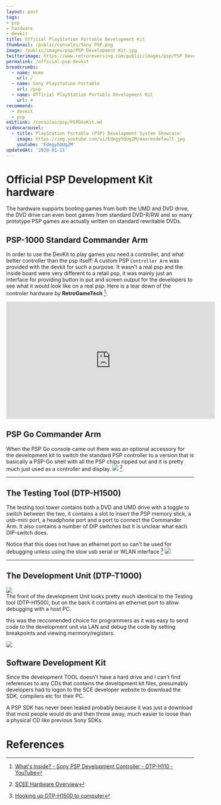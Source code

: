 ```yaml
---
layout: post
tags: 
- psp
- hardware
- devkit
title: Official PlayStation Portable Development Kit
thumbnail: /public/consoles/Sony PSP.png
image: /public/images/psp/PSP Development Kit.jpg
twitterimage: https://www.retroreversing.com/public/images/psp/PSP Development Kit.jpg
permalink: /official-psp-devkit
breadcrumbs:
  - name: Home
    url: /
  - name: Sony Playstation Portable
    url: /psp
  - name: Official PlayStation Portable Development Kit
    url: #
recommend: 
  - devkit
  - psp
editlink: /consoles/psp/PSPDevKit.md
videocarousel:
  - title: PlayStation Portable (PSP) Development System Showcase!
    image: https://img.youtube.com/vi/Edegy5QUg2M/maxresdefault.jpg
    youtube: 'Edegy5QUg2M'
updatedAt: '2020-01-11'
---
```


# Official PSP Development Kit hardware
The hardware supports booting games from both the UMD and DVD drive, the DVD drive can even boot games from standard DVD-R/RW and so many prototype PSP games are actually written on standard rewritable DVDs.

## PSP-1000 Standard Commander Arm
In order to use the DevKit to play games you need a controller, and what better controller than the psp itself! A custom PSP `Controller Arm` was provided with the devkit for such a purpose. It wasn't a real psp and the inside board were very different to a retail psp, it was mainly just an interface for providing button in put and screen output for the developers to see what it would look like on a real psp.
Here is a tear down of the controler hardware by **RetroGameTech** [^2]:
<iframe width="560" height="315" src="https://www.youtube.com/embed/P_ajF24sfGc" frameborder="0" allow="accelerometer; autoplay; encrypted-media; gyroscope; picture-in-picture" allowfullscreen></iframe>

## PSP Go Commander Arm
When the PSP Go console came out there was an optional accessory for the development kit to switch the standard PSP controller to a version that is basically a PSP-Go shell with all the PSP chips ripped out and it is pretty much just used as a controller and display.
<img src="/public/images/PSPGoSDK.jpg" />
[^1]

---
## The Testing Tool (DTP-H1500)
The testing tool tower contains both a DVD and UMD drive with a toggle to switch between the two, it contains a slot to insert the PSP memory stick, a usb-mini port, a headphone port and a port to connect the Commander Arm. It also contains a number of DIP switches but it is unclear what each DIP-switch does.

Notice that this does not have an ethernet port so can't be used for debugging unless using the slow usb serial or WLAN interface [^3]
<img src="/public/images/PSPTower.jpg" />

---
## The Development Unit (DTP-T1000)
<section class="postSection">
    <img src="/public/images/DTPT-1000-Front.png" class="wow slideInLeft postImage" />

 <div markdown="1">
The front of the development Unit looks pretty much identical to the Testing tool (DTP-H1500), but on the back it contains an ethernet port to allow debugging with a host PC.

this was the reccomended choice for programmers as it was easy to send code to the development unit via LAN and debug the code by setting breakpoints and viewing mermory/registers.
 </div>
</section> 

<img src="/public/images/DTPT-1000-Back.png" />


## Software Development Kit
Since the development TOOL doesn't have a hard drive and I can't find references to any CDs that contains the development kit files, presumably developers had to logon to the SCE developer website to download the SDK, compilers etc for their PC.


A PSP SDK has never been leaked probably because it was just a download that most people would do and then throw away, much easier to loose than a physical CD like previous Sony SDKs.

# References
[^1]: [SCEE Hardware Overview](http://develop.scee.net/files/presentations/acgirussia/Hardware_Overview_ACGI_09.pdf)
[^2]: [What's Inside? - Sony PSP Development Controller - DTP-H110 - YouTube](https://www.youtube.com/watch?v=P_ajF24sfGc)
[^3]: [Hooking up DTP-H1500 to computer](https://assemblergames.com/threads/help-psp-devkit-hooking-up-dtp-h1500-to-computer.66933/)
